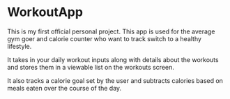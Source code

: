 # WorkoutApp

This is my first official personal project.
This app is used for the average gym goer and calorie counter who want to track switch to a healthy lifestyle. 

It takes in your daily workout inputs along with details about the workouts and stores them in a viewable list on the workouts screen.

It also tracks a calorie goal set by the user and subtracts calories based on meals eaten over the course of the day. 

